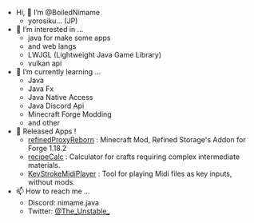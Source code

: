 - Hi, 👋 I’m @BoiledNimame
   - yorosiku... (JP)
- 👀 I’m interested in ...
   - java for make some apps
   - and web langs
   - LWJGL (Lightweight Java Game Library)
   - vulkan api
- 🌱 I’m currently learning ...
  - Java
   - Java Fx
   - Java Native Access
   - Java Discord Api
   - Minecraft Forge Modding
   - and other
- 🎈 Released Apps !
   - [refinedProxyReborn](https://github.com/BoiledNimame/refinedProxyReborn) : Minecraft Mod, Refined Storage's Addon for Forge 1.18.2
   - [recipeCalc](https://github.com/BoiledNimame/recipeCalc) : Calculator for crafts requiring complex intermediate materials.
   - [KeyStrokeMidiPlayer](https://github.com/BoiledNimame/KeyStrokeMidiPlayer) : Tool for playing Midi files as key inputs, without mods.
- 📫 How to reach me ...
  - Discord: nimame.java
  - Twitter: [@The_Unstable_](https://twitter.com/The_Unstable_)

<!---
BoiledNimame/BoiledNimame is a ✨ special ✨ repository because its `README.md` (this file) appears on your GitHub profile.
You can click the Preview link to take a look at your changes.
--->
